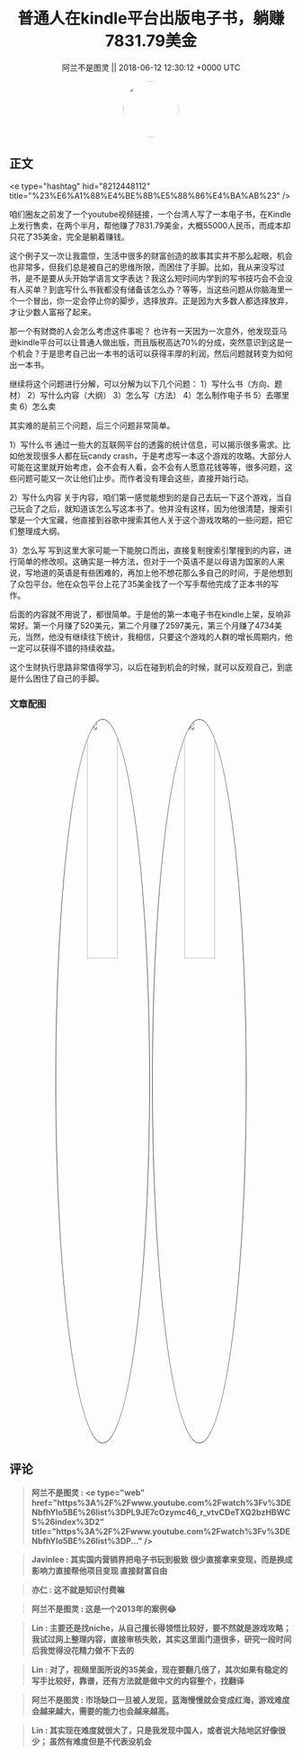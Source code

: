<h1 align="center">普通人在kindle平台出版电子书，躺赚7831.79美金</h1>




<p align="center">
    <a>阿兰不是图灵 || 2018-06-12 12:30:12 &#43;0000 UTC</a>
</p>

<div align="center">
    <img src="https://images.zsxq.com/Fg8Nf_Q52EY0PPH_-ZumJ0-oSqF4?e=1590940799&amp;token=kIxbL07-8jAj8w1n4s9zv64FuZZNEATmlU_Vm6zD:onvm5qZVfB0rviJVmmCsVoOI3_E=" width="100" height="100" style="border:1px solid;border-radius:50%; color:#ffffff"/>
</div>




## 正文

<div>
&lt;e type=&#34;hashtag&#34; hid=&#34;8212448112&#34; title=&#34;%23%E6%A1%88%E4%BE%8B%E5%88%86%E4%BA%AB%23&#34; /&gt; 

咱们圈友之前发了一个youtube视频链接，一个台湾人写了一本电子书，在Kindle上发行售卖，在两个半月，帮他赚了7831.79美金，大概55000人民币，而成本却只花了35美金，完全是躺着赚钱。

这个例子又一次让我震惊，生活中很多的财富创造的故事其实并不那么起眼，机会也非常多，但我们总是被自己的思维所限，而困住了手脚。比如，我从来没写过书，是不是要从头开始学语言文字表达？我这么短时间内学到的写书技巧会不会没有人买单？到底写什么书我都没有储备该怎么办？等等，当这些问题从你脑海里一个一个冒出，你一定会停止你的脚步，选择放弃。正是因为大多数人都选择放弃，才让少数人富裕了起来。

那一个有财商的人会怎么考虑这件事呢？
也许有一天因为一次意外，他发现亚马逊kindle平台可以让普通人做出版，而且版税高达70%的分成，突然意识到这是一个机会？于是思考自己出一本书的话可以获得丰厚的利润，然后问题就转变为如何出一本书。

继续将这个问题进行分解，可以分解为以下几个问题：
1）写什么书（方向、题材）
2）写什么内容（大纲）
3）怎么写（方法）
4）怎么制作电子书
5）去哪里卖
6）怎么卖

其实难的是前三个问题，后三个问题非常简单。

1）写什么书
通过一些大的互联网平台的透露的统计信息，可以揭示很多需求。比如他发现很多人都在玩candy crash，于是考虑写一本这个游戏的攻略。大部分人可能在这里就开始考虑，会不会有人看，会不会有人愿意花钱等等，很多问题，这些问题可能又一次让他们止步。而作者没有理会这些，直接开始行动。

2）写什么内容
关于内容，咱们第一感觉能想到的是自己去玩一下这个游戏，当自己玩会了之后，就知道该怎么写这本书了。他并没有这样，因为他很清楚，搜索引擎是一个大宝藏，他直接到谷歌中搜索其他人关于这个游戏攻略的一些问题，把它们整理成大纲。

3）怎么写
写到这里大家可能一下能脱口而出，直接复制搜索引擎搜到的内容，进行简单的修改呗。这确实是一种方法，但对于一个英语不是以母语为国家的人来说，写地道的英语是有些困难的，再加上他不想花那么多自己的时间，于是他想到了众包平台。他在众包平台上花了35美金找了一个写手帮他完成了正本书的写作。

后面的内容就不用说了，都很简单。于是他的第一本电子书在kindle上架，反响非常好。第一个月赚了520美元，第二个月赚了2597美元，第三个月赚了4734美元，当然，他没有继续往下统计，我相信，只要这个游戏的人群的增长周期内，他一定可以获得不错的持续收益。

这个生财执行思路非常值得学习，以后在碰到机会的时候，就可以反观自己，到底是什么困住了自己的手脚。
</div>

### 文章配图

<div class="image" align="center">

<img src="https://images.zsxq.com/FlLLS77aea-zAonL9F0R76cJTv8Q?imageMogr2/auto-orient/thumbnail/800x/format/jpg/blur/1x0/quality/75&amp;e=1590940799&amp;token=kIxbL07-8jAj8w1n4s9zv64FuZZNEATmlU_Vm6zD:o4VxGsDS6fh8hD3e02vDWLzbANo=" width="33%" height="33%" style="border:1px solid;border-radius:50%; color:#3c3f41"/>

<img src="https://images.zsxq.com/FhZVMghnwrFwJOwoJho4qSfVp_LG?imageMogr2/auto-orient/thumbnail/800x/format/jpg/blur/1x0/quality/75&amp;e=1590940799&amp;token=kIxbL07-8jAj8w1n4s9zv64FuZZNEATmlU_Vm6zD:AbkfdyXzqBoMJEq5bIMg47L6Pkg=" width="33%" height="33%" style="border:1px solid;border-radius:50%; color:#3c3f41"/>

</div>


## 评论

<div align="left">
<div>

<blockquote >
<span> <strong>阿兰不是图灵 : &lt;e type=&#34;web&#34; href=&#34;https%3A%2F%2Fwww.youtube.com%2Fwatch%3Fv%3DENbfhYIo5BE%26list%3DPL9JE7cOzymc46_r_vtvCDeTXQ2bzHBWCS%26index%3D2&#34; title=&#34;https%3A%2F%2Fwww.youtube.com%2Fwatch%3Fv%3DENbfhYIo5BE%26list%3DP...&#34; /&gt; </strong></span>
</blockquote>

<blockquote >
<span> <strong>Javinlee : 其实国内营销界把电子书玩到极致 很少直接拿来变现，而是换成影响力直接帮他项目变现 直接财富自由 </strong></span>
</blockquote>

<blockquote >
<span> <strong>亦仁 : 这不就是知识付费嘛 </strong></span>
</blockquote>

<blockquote >
<span> <strong>阿兰不是图灵 : 这是一个2013年的案例😂 </strong></span>
</blockquote>

<blockquote >
<span> <strong>Lin : 主要还是找niche，从自己擅长得领悟比较好，要不然就是游戏攻略；
我试过网上整理内容，直接审核失败，其实这里面门道很多，研究一段时间后我觉得没花精力做不下去的 </strong></span>
</blockquote>

<blockquote >
<span> <strong>Lin : 对了，视频里面所说的35美金，现在要翻几倍了，其次如果有稳定的写手比较好，靠谱，还有方法就是做中文的内容整个，找翻译 </strong></span>
</blockquote>

<blockquote >
<span> <strong>阿兰不是图灵 : 市场缺口一旦被人发现，蓝海慢慢就会变成红海，游戏难度会越来越大，需要的能力也会越来越高。 </strong></span>
</blockquote>

<blockquote >
<span> <strong>Lin : 其实现在难度就很大了，只是我发现中国人，或者说大陆地区好像很少；
虽然有难度但是不代表没机会 </strong></span>
</blockquote>

</div>
</div>